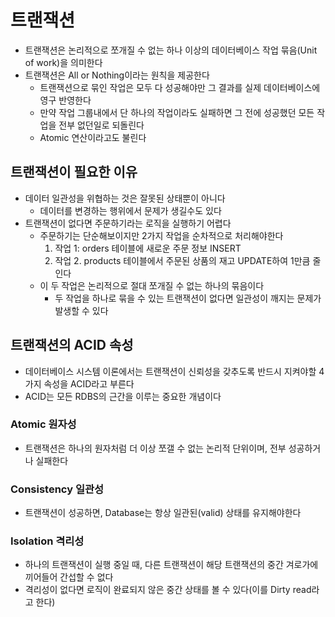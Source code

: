 # 트랜잭션

- 트랜잭션은 논리적으로 쪼개질 수 없는 하나 이상의 데이터베이스 작업 묶음(Unit of work)을 의미한다
- 트랜잭션은 All or Nothing이라는 원칙을 제공한다
  - 트랜잭션으로 묶인 작업은 모두 다 성공해야만 그 결과를 실제 데이터베이스에 영구 반영한다
  - 만약 작업 그룹내에서 단 하나의 작업이라도 실패하면 그 전에 성공했던 모든 작업을 전부 없던일로 되돌린다
  - Atomic 연산이라고도 불린다

## 트랜잭션이 필요한 이유

- 데이터 일관성을 위협하는 것은 잘못된 상태뿐이 아니다
  - 데이터를 변경하는 행위에서 문제가 생길수도 있다
- 트랜잭션이 없다면 주문하기라는 로직을 실행하기 어렵다
  - 주문하기는 단순해보이지만 2가지 작업을 순차적으로 처리해야한다
    1. 작업 1: orders 테이블에 새로운 주문 정보 INSERT
    2. 작업 2. products 테이블에서 주문된 상품의 재고 UPDATE하여 1만큼 줄인다
  - 이 두 작업은 논리적으로 절대 쪼개질 수 없는 하나의 묶음이다
    - 두 작업을 하나로 묶을 수 있는 트랜잭션이 없다면 일관성이 깨지는 문제가 발생할 수 있다

## 트랜잭션의 ACID 속성

- 데이터베이스 시스템 이론에서는 트랜잭션이 신뢰성을 갖추도록 반드시 지켜야할 4가지 속성을 ACID라고 부른다
- ACID는 모든 RDBS의 근간을 이루는 중요한 개념이다

### Atomic 원자성

- 트랜잭션은 하나의 원자처럼 더 이상 쪼갤 수 없는 논리적 단위이며, 전부 성공하거나 실패한다

### Consistency 일관성

- 트랜잭션이 성공하면, Database는 항상 일관된(valid) 상태를 유지해야한다

### Isolation 격리성

- 하나의 트랜잭션이 실행 중일 때, 다른 트랜잭션이 해당 트랜잭션의 중간 겨로가에 끼어들어 간섭할 수 없다
- 격리성이 없다면 로직이 완료되지 않은 중간 상태를 볼 수 있다(이를 Dirty read라고 한다)